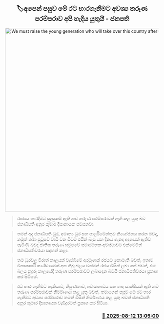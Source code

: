 <p align='center'><b><h2 align='center' title='We must raise the young generation who will take over this country after us - President'>🏷අපෙන් පසුව මේ රට භාරගැනීමට අවශ්‍ය තරුණ පරම්පරාව අපි හැදිය යුතුයි - ජනපති</h2></b></p>
<p align='center'><img src='https://helakuru.sgp1.cdn.digitaloceanspaces.com/esana/images/lib/anura-president-youth-jk.jpg' width='600' alt='We must raise the young generation who will take over this country after us - President'></p>

> රාජ්‍යය භාරදීමට සුදුසුකම් ඇති නව තරුණ පරම්පරාවක් ඇති කළ යුතු බව ජනාධිපති අනුර කුමාර දිසානායක පවසනවා.

> තමන් අද ජනාධිපති ධුර, අමාත්‍ය ධුර සහ පාර්ලිමේන්තුව නියෝජනය කරන බවද, නමුත් තමා පුටුවේ වාඩි වන විටම එයින් බැස යන දිනය ගැනද අදහසක් ඇතිව පැමිණි බවද ජාතික තරුණ සමුළුවේ සමාරම්භක අවස්ථාවට එක්වෙමින් ජනාධිපතිවරයා සඳහන් කළා.

> තම ධුරවල චිරාත් කාලයක් වැජඹීමේ අරමුණක් රජයට නොමැති බවත්, ඉතාම විනාශකාරී කණ්ඩායමක් අත තිබූ බලය වත්මන් රජය විසින් ලබා ගත් බවත්, එම බලය නුදුරු කාලයේදී තරුණ පරම්පරාවට ලබාදෙන බවයි ජනාධිපතිවරයා ප්‍රකාශ කර සිටියේ.

> රට භාර ගැනීමට හැකියාව, නිපුණතාව, අවංකභාවය සහ හෘද සාක්ෂියක් ඇති නව තරුණ පරම්පරාවක් නිර්මාණය කළ යුතු බවත්, තමාගෙන් පසුව මේ රට භාර ගැනීමට අවශ්‍ය පරම්පරාව තමන් විසින් නිර්මාණය කළ යුතු බවත් ජනාධිපති අනුර කුමාර දිසානායක වැඩිදුරටත් ප්‍රකාශ කර සිටියා.



<h3 align='right'><a href='https://www.helakuru.lk/esana/p/112633/'>📅 2025-08-12 13:05:00</a></h3>
